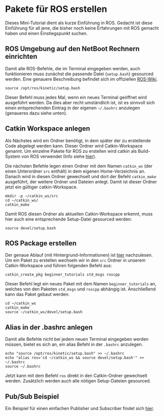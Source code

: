 Pakete für ROS erstellen
========================

Dieses Mini-Tutorial dient als kurze Einführung in ROS.
Gedacht ist diese Einführung für all jene, die bisher noch keine Erfahrungen mit ROS gemacht haben und einen Einstiegspunkt suchen.

## ROS Umgebung auf den NetBoot Rechnern einrichten ##

Damit alle ROS-Befehle, die im Terminal eingegeben werden, auch funktionieren muss zunächst die passende Datei (`setup.bash`) gesourced werden.
Eine genauere Beschreibung befindet sich im offiziellen [ROS-Wiki](http://wiki.ros.org/ROS/Tutorials/InstallingandConfiguringROSEnvironment). 

``` shell
source /opt/ros/kinetic/setup.bash
```

Dieser Befehl muss jedes Mal, wenn ein neues Terminal geöffnet wird ausgeführt werden.
Da dies aber recht umständlich ist, ist es sinnvoll sich einen entsprechenden Eintrag in der eigenen `~/.bashrc` anzulegen (genaueres dazu siehe unten).

## Catkin Workspace anlegen ##

Als Nächstes wird ein Ordner benötigt, in dem später der zu erstellende Code abgelegt werden kann.
Dieser Ordner wird Catkin-Workspace genannt.
Um einzelne Pakete für ROS zu erstellen wird catkin als Build-System von ROS verwendet (Info siehe [hier](http://wiki.ros.org/catkin/conceptual_overview)).

Die nächsten Befehle legen einen Ordner mit dem Namen `catkin_ws` (der einen Unterordner `src` enthält) in dem eigenen Home-Verzeichnis an.
Danach wird in diesen Ordner gewechselt und dort der Befehl `catkin_make` ausgeführt, der weitere Ordner und Dateien anlegt.
Damit ist dieser Ordner jetzt ein gültiger catkin-Workspace.

``` shell
mkdir -p ~/catkin_ws/src
cd ~/catkin_ws/
catkin_make
```

Damit ROS diesen Ordner als aktuellen Catkin-Workspace erkennt, muss hier auch eine entsprechende Setup-Datei gesourced werden:

``` shell
source devel/setup.bash
```


## ROS Package erstellen ##

Der genaue Ablauf (mit Hintergrund-Informationen) ist [hier](http://wiki.ros.org/ROS/Tutorials/CreatingPackage) nachzulesen.
Um ein Paket zu erstellen wechseln wir in den `src` Ordner in unserem Catkin-Workspace und führen folgenden Befehl aus:

``` shell
catkin_create_pkg beginner_tutorials std_msgs roscpp
```

Dieser Befehl legt ein neues Paket mit dem Namen `beginner_tutorials` an, welches von den Paketen `std_msgs` und `roscpp` abhängig ist.
Anschließend kann das Paket gebaut werden:

``` shell
cd ~/catkin_ws
catkin_make
source ~/catkin_ws/devel/setup.bash
```

## Alias in der .bashrc anlegen ##

Damit alle Befehle nicht bei jedem neuen Terminal eingegeben werden müssen, bietet es sich an, ein alias Befehl in der `.bashrc` anzulegen.

``` shell
echo "source /opt/ros/kinetic/setup.bash" >> ~/.bashrc
echo "alias ros='cd ~/catkin_ws && source devel/setup.bash'" >> ~/.bashrc
source ~/.bashrc
```

Jetzt kann mit dem Befehl `ros` direkt in den Catkin-Ordner gewechselt werden.
Zusätzlich werden auch alle nötigen Setup-Dateien gesourced.

## Pub/Sub Beispiel ##

Ein Beispiel für einen einfachen Publisher und Subscriber findet sich [hier](http://wiki.ros.org/ROS/Tutorials/WritingPublisherSubscriber%28c%2B%2B%29).
